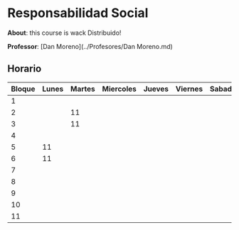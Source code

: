 # Responsabilidad Social

**About**: this course is wack Distribuido!

**Professor**: [Dan Moreno](../Profesores/Dan Moreno.md)

## Horario

| Bloque | Lunes | Martes | Miercoles | Jueves | Viernes | Sabado |
| --- | --- | --- | --- | --- | --- | --- |
| 1 | | | | | | |
| 2 | | 11| | | | |
| 3 | | 11| | | | |
| 4 | | | | | | |
| 5 | 11 | | | | | |
| 6 | 11 | | | | | |
| 7 | | | | | | |
| 8 | | | | | | |
| 9 | | | | | | |
| 10 | | | | | | |
| 11 | | | | | | |
